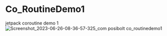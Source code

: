 # Co_RoutineDemo1
jetpack coroutine  demo 1
![Screenshot_2023-06-26-08-36-57-325_com posibolt co_routinedemo1](https://github.com/Arjun-00/Co_RoutineDemo1/assets/76726126/42f2047f-46ea-4dec-8293-515957e09f61)
